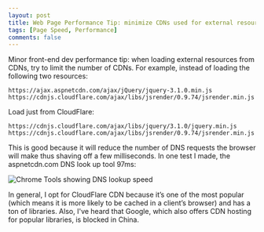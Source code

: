 ```yaml
---
layout: post
title: Web Page Performance Tip: minimize CDNs used for external resources to minimize DNS lookups
tags: [Page Speed, Performance]
comments: false
---
```

Minor front-end dev performance tip: when loading external resources from CDNs, try to limit the number of CDNs. For example, instead of loading the following two resources:

```
https://ajax.aspnetcdn.com/ajax/jQuery/jquery-3.1.0.min.js
https://cdnjs.cloudflare.com/ajax/libs/jsrender/0.9.74/jsrender.min.js
```

Load just from CloudFlare:

```
https://cdnjs.cloudflare.com/ajax/libs/jquery/3.1.0/jquery.min.js
https://cdnjs.cloudflare.com/ajax/libs/jsrender/0.9.74/jsrender.min.js
```

This is good because it will reduce the number of DNS requests the browser will make thus shaving off a few milliseconds. In one test I made, the aspnetcdn.com DNS look up tool 97ms:

![Chrome Tools showing DNS lookup speed](https://alindgren.github.io/img/posts/2017/cdn.png "Chrome Tools showing DNS lookup speed")

In general, I opt for CloudFlare CDN because it’s one of the most popular (which means it is more likely to be cached in a client’s browser) and has a ton of libraries. Also, I've heard that Google, which also offers CDN hosting for popular libraries, is blocked in China.